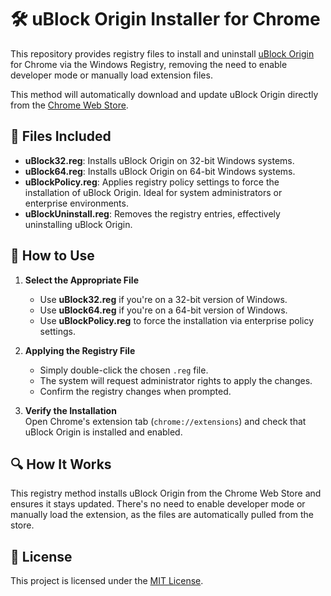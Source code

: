 # 🛠️ uBlock Origin Installer for Chrome

This repository provides registry files to install and uninstall [uBlock Origin](https://github.com/gorhill/uBlock) for Chrome via the Windows Registry, removing the need to enable developer mode or manually load extension files.

This method will automatically download and update uBlock Origin directly from the [Chrome Web Store](https://chromewebstore.google.com/detail/ublock-origin/cjpalhdlnbpafiamejdnhcphjbkeiagm).

## 📁 Files Included

- **uBlock32.reg**: Installs uBlock Origin on 32-bit Windows systems.
- **uBlock64.reg**: Installs uBlock Origin on 64-bit Windows systems.
- **uBlockPolicy.reg**: Applies registry policy settings to force the installation of uBlock Origin. Ideal for system administrators or enterprise environments.
- **uBlockUninstall.reg**: Removes the registry entries, effectively uninstalling uBlock Origin.

## 📝 How to Use

1. **Select the Appropriate File**  
   - Use **uBlock32.reg** if you're on a 32-bit version of Windows.
   - Use **uBlock64.reg** if you're on a 64-bit version of Windows.
   - Use **uBlockPolicy.reg** to force the installation via enterprise policy settings.

2. **Applying the Registry File**  
   - Simply double-click the chosen `.reg` file.
   - The system will request administrator rights to apply the changes.
   - Confirm the registry changes when prompted.

3. **Verify the Installation**  
   Open Chrome's extension tab (`chrome://extensions`) and check that uBlock Origin is installed and enabled.

## 🔍 How It Works

This registry method installs uBlock Origin from the Chrome Web Store and ensures it stays updated. There's no need to enable developer mode or manually load the extension, as the files are automatically pulled from the store.

## 📜 License

This project is licensed under the [MIT License](LICENSE).
